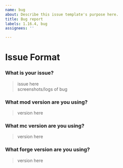 ```yaml
---
name: bug
about: Describe this issue template's purpose here.
title: Bug report
labels: 1.16.4, bug
assignees: ''

---
```


# Issue Format
### What is your issue?
> issue here                         
> screenshots/logs of bug
### What mod version are you using?
> version here
### What mc version are you using?
> version here
### What forge version are you using?
> version here
